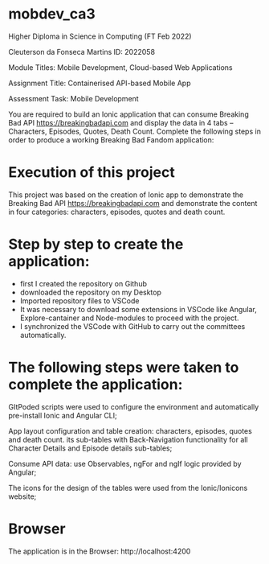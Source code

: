 # mobdev_ca3
Higher Diploma in Science in Computing (FT Feb 2022)

Cleuterson da Fonseca Martins ID: 2022058 

Module Titles: Mobile Development, Cloud-based Web Applications

Assignment Title: Containerised API-based Mobile App

Assessment Task: Mobile Development

You are required to build an Ionic application that can consume Breaking Bad API
https://breakingbadapi.com and display the data in 4 tabs – Characters, Episodes, Quotes, Death
Count. Complete the following steps in order to produce a working Breaking Bad Fandom application:

# Execution of this project

This project was based on the creation of Ionic app to demonstrate the Breaking Bad API https://breakingbadapi.com and demonstrate the content in four categories: characters, episodes, quotes and death count.

# Step by step to create the application:

- first I created the repository on Github
- downloaded the repository on my Desktop
- Imported repository files to VSCode
- It was necessary to download some extensions in VSCode like Angular, Explore-cantainer and Node-modules to proceed with the project.
- I synchronized the VSCode with GitHub to carry out the committees automatically.

# The following steps were taken to complete the application:

GItPoded scripts were used to configure the environment and automatically pre-install Ionic and Angular CLI;

App layout configuration and table creation: characters, episodes, quotes and death count. its sub-tables with Back-Navigation functionality for all Character Details and Episode details sub-tables;

Consume API data: use Observables, ngFor and ngIf logic provided by Angular;

The icons for the design of the tables were used from the Ionic/Ionicons website;

# Browser

The application is in the Browser: http://localhost:4200
